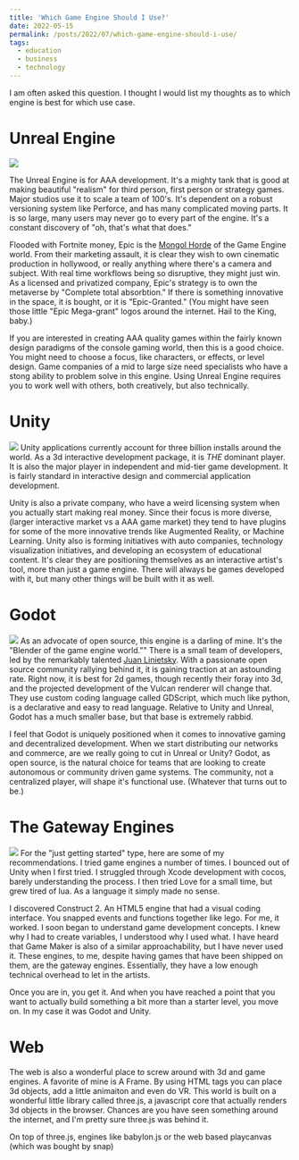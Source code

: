 ```yaml
---
title: 'Which Game Engine Should I Use?'
date: 2022-05-15
permalink: /posts/2022/07/which-game-engine-should-i-use/
tags:
  - education
  - business
  - technology
---
```

I am often asked this question. I thought I would list my thoughts as to which engine is best for which use case.

Unreal Engine
=====
![](https://nyeguy.github.io/images/forposts/unreal.png)

The Unreal Engine is for AAA development. It's a mighty tank that is good at making beautiful "realism" for third person, first person or strategy games. Major studios use it to scale a team of 100's. It's dependent on a robust versioning system like Perforce, and has many complicated moving parts. It is so large, many users may never go to every part of the engine. It's a constant discovery of "oh, that's what that does."

Flooded with Fortnite money, Epic is the [Mongol Horde](https://nyeguy.github.io/posts/2020/05/five-rules-ghengis-kahn/) of the Game Engine world. From their marketing assault, it is clear they wish to own cinematic production in hollywood, or really anything where there's a camera and subject. With real time workflows being so disruptive, they might just win. As a licensed and privatized company, Epic's strategy is to own the metaverse by "Complete total absorbtion." If there is something innovative in the space, it is bought, or it is "Epic-Granted." (You might have seen those little "Epic Mega-grant" logos around the internet. Hail to the King, baby.)

If you are interested in creating AAA quality games within the fairly known design paradigms of the console gaming world, then this is a good choice. You might need to choose a focus, like characters, or effects, or level design. Game companies of a mid to large size need specialists who have a stong ability to problem solve in this engine. Using Unreal Engine requires you to work well with others, both creatively, but also technically.


Unity
=====
![](https://nyeguy.github.io/images/forposts/unity.png)
Unity applications currently account for three billion installs around the world. As a 3d interactive development package, it is *THE* dominant player. It is also the major player in independent and mid-tier game development. It is fairly standard in interactive design and commercial application development.

Unity is also a private company, who have a weird licensing system when you actually start making real money. Since their focus is more diverse, (larger interactive market vs a AAA game market) they tend to have plugins for some of the more innovative trends like Augmented Reality, or Machine Learning. Unity also is forming initiatives with auto companies, technology visualization initiatives, and developing an ecosystem of educational content. It's clear they are positioning themselves as an interactive artist's tool, more than just a game engine. There will always be games developed with it, but many other things will be built with it as well.

Godot
=====
![](https://nyeguy.github.io/images/forposts/godot.png)
As an advocate of open source, this engine is a darling of mine. It's the "Blender of the game engine world."" There is a small team of developers, led by the remarkably talented [Juan Linietsky](https://twitter.com/reduzio). With a passionate open source community rallying behind it, it is gaining traction at an astounding rate. Right now, it is best for 2d games, though recently their foray into 3d, and the projected development of the Vulcan renderer will change that.  They use custom coding language called GDScript, which much like python, is a declarative and easy to read language. Relative to Unity and Unreal, Godot has a much smaller base, but that base is extremely rabbid.

I feel that Godot is uniquely positioned when it comes to innovative gaming and decentralized development. When we start distributing our networks and commerce, are we really going to cut in Unreal or Unity? Godot, as open source, is the natural choice for teams that are looking to create autonomous or community driven game systems. The community, not a centralized player, will shape it's functional use. (Whatever that turns out to be.)

The Gateway Engines
=====
![](https://nyeguy.github.io/images/forposts/gateway_engines.png)
For the "just getting started" type, here are some of my recommendations. I tried game engines a number of times. I bounced out of Unity when I first tried. I struggled through Xcode development with cocos, barely understanding the process. I then tried Love for a small time, but grew tired of lua. As a language it simply made no sense.

I discovered Construct 2. An HTML5 engine that had a visual coding interface. You snapped events and functions together like lego. For me, it worked. I soon began to understand game development concepts. I knew why I had to create variables, I understood why I used what.
I have heard that Game Maker is also of a similar approachability, but I have never used it. These engines, to me, despite having games that have been shipped on them, are the gateway engines. Essentially, they have a low enough technical overhead to let in the artists.

Once you are in, you get it. And when you have reached a point that you want to actually build something a bit more than a starter level, you move on. In my case it was Godot and Unity.

Web
=====
The web is also a wonderful place to screw around with 3d and game engines. A favorite of mine is A Frame. By using HTML tags you can place 3d objects, add a little animaiton and even do VR. This world is built on a wonderful little library called three.js, a javascript core that actually renders 3d objects in the browser. Chances are you have seen something around the internet, and I'm pretty sure three.js was behind it.

On top of three.js, engines like babylon.js or the web based playcanvas (which was bought by snap)
